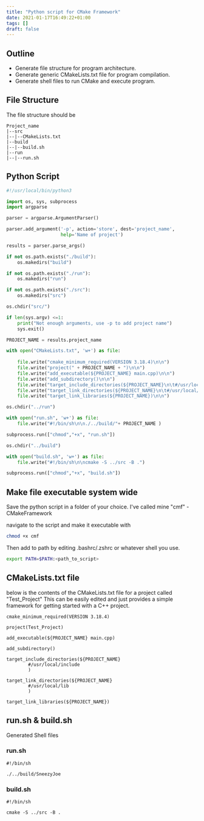 ```yaml
---
title: "Python script for CMake Framework"
date: 2021-01-17T16:49:22+01:00
tags: []
draft: false
---
```


## Outline 

* Generate file structure for program architecture.
* Generate generic CMakeLists.txt file for program compilation.
* Generate shell files to run CMake and execute program. 





## File Structure 

The file structure should be 
```
Project_name
|--src
|--|--CMakeLists.txt
|--build
|--|--build.sh
|--run 
|--|--run.sh
```

## Python Script 

```python
#!/usr/local/bin/python3

import os, sys, subprocess 
import argparse

parser = argparse.ArgumentParser()

parser.add_argument('-p', action='store', dest='project_name',
                    help='Name of project')

results = parser.parse_args()

if not os.path.exists("./build"):
	os.makedirs("build")

if not os.path.exists("./run"):
	os.makedirs("run")

if not os.path.exists("./src"):
	os.makedirs("src")

os.chdir("src/")

if len(sys.argv) <=1:
	print("Not enough arguments, use -p to add project name")
	sys.exit()

PROJECT_NAME = results.project_name

with open("CMakeLists.txt", 'w+') as file:
	
	file.write("cmake_minimum_required(VERSION 3.18.4)\n\n")
	file.write("project(" + PROJECT_NAME + ")\n\n")
	file.write("add_executable(${PROJECT_NAME} main.cpp)\n\n")
	file.write("add_subdirectory()\n\n")
	file.write("target_include_directories(${PROJECT_NAME}\n\t#/usr/local/include\n\t)\n\n")
	file.write("target_link_directories(${PROJECT_NAME}\n\t#/usr/local/lib\n\t)\n\n")
	file.write("target_link_libraries(${PROJECT_NAME})\n\n")

os.chdir("../run")

with open("run.sh", 'w+') as file:
	file.write("#!/bin/sh\n\n./../build/"+ PROJECT_NAME )

subprocess.run(["chmod","+x", "run.sh"])

os.chdir("../build")

with open("build.sh", 'w+') as file:
	file.write("#!/bin/sh\n\ncmake -S ../src -B .")

subprocess.run(["chmod","+x", "build.sh"])	
```

## Make file executable system wide

Save the python script in a folder of your choice. I've called mine "cmf" - CMakeFramework

navigate to the script and make it executable with 

```bash
chmod +x cmf
```

Then add to path by editing .bashrc/.zshrc or whatever shell you use.

```bash
export PATH=$PATH:<path_to_script>
```

## CMakeLists.txt file

below is the contents of the CMakeLists.txt file for a project called "Test_Project" This can be easily edited and just provides a simple framework for getting started with a C++ project.

```
cmake_minimum_required(VERSION 3.18.4)

project(Test_Project)

add_executable(${PROJECT_NAME} main.cpp)

add_subdirectory()

target_include_directories(${PROJECT_NAME}
        #/usr/local/include
        )

target_link_directories(${PROJECT_NAME}
        #/usr/local/lib
        )

target_link_libraries(${PROJECT_NAME})
```

## run.sh & build.sh

Generated Shell files

### run.sh 

```
#!/bin/sh

./../build/SneezyJoe
```

### build.sh

```
#!/bin/sh

cmake -S ../src -B .
```

